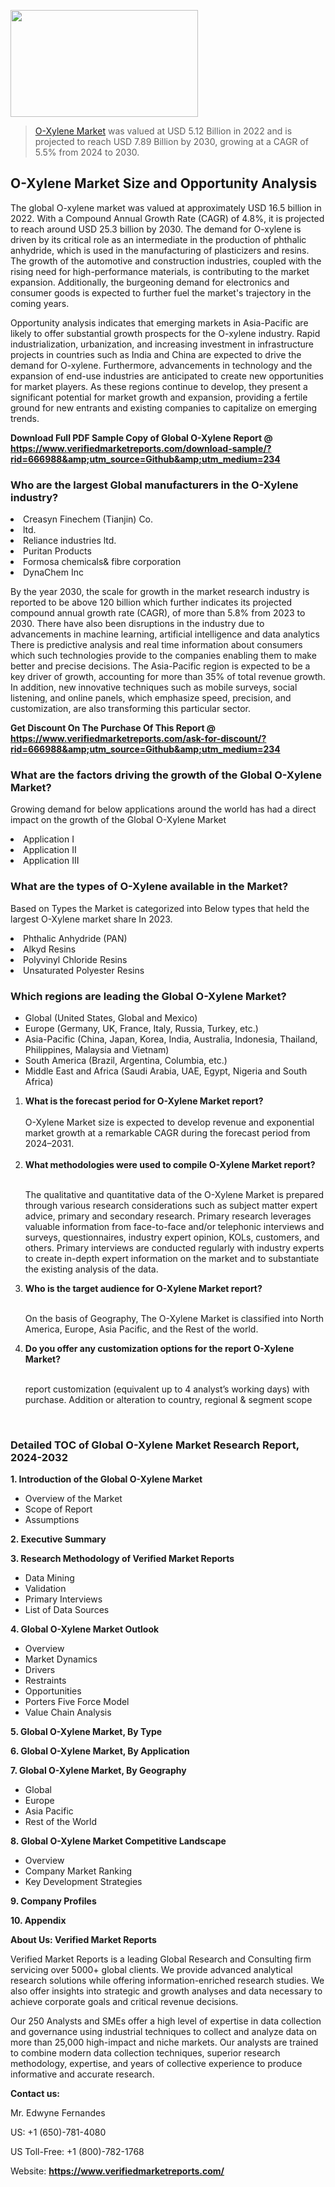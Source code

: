 
<img src="https://ffe5etoiles.com/wp-content/uploads/2024/12/MST1-300x171.png" alt="" width="300" height="171" class="alignnone size-medium wp-image-20088" /><blockquote><p><p><a href="https://www.verifiedmarketreports.com/download-sample/?rid=666988&utm_source=Github&utm_medium=234" target="_blank">O-Xylene Market</a> was valued at USD 5.12 Billion in 2022 and is projected to reach USD 7.89 Billion by 2030, growing at a CAGR of 5.5% from 2024 to 2030.</p></blockquote><p><h2>O-Xylene Market Size and Opportunity Analysis</h2><p>The global O-xylene market was valued at approximately USD 16.5 billion in 2022. With a Compound Annual Growth Rate (CAGR) of 4.8%, it is projected to reach around USD 25.3 billion by 2030. The demand for O-xylene is driven by its critical role as an intermediate in the production of phthalic anhydride, which is used in the manufacturing of plasticizers and resins. The growth of the automotive and construction industries, coupled with the rising need for high-performance materials, is contributing to the market expansion. Additionally, the burgeoning demand for electronics and consumer goods is expected to further fuel the market's trajectory in the coming years.</p><p>Opportunity analysis indicates that emerging markets in Asia-Pacific are likely to offer substantial growth prospects for the O-xylene industry. Rapid industrialization, urbanization, and increasing investment in infrastructure projects in countries such as India and China are expected to drive the demand for O-xylene. Furthermore, advancements in technology and the expansion of end-use industries are anticipated to create new opportunities for market players. As these regions continue to develop, they present a significant potential for market growth and expansion, providing a fertile ground for new entrants and existing companies to capitalize on emerging trends.</p></p><p class=""><strong>Download Full PDF Sample Copy of Global O-Xylene Report @ <a href="https://www.verifiedmarketreports.com/download-sample/?rid=666988&amp;utm_source=Github&amp;utm_medium=234" target="_blank">https://www.verifiedmarketreports.com/download-sample/?rid=666988&amp;utm_source=Github&amp;utm_medium=234</a></strong></p><h3 id="" class="">Who are the largest Global manufacturers in the O-Xylene industry?</h3><p><li>Creasyn Finechem (Tianjin) Co.</li><li> ltd.</li><li> Reliance industries ltd.</li><li> Puritan Products</li><li> Formosa chemicals& fibre corporation</li><li> DynaChem Inc</li></p><div class=""><div class="" dir="" data-message-author-role="" data-message-id="" data-message-model-slug=""><div class=""><div class=""><div class=""><div class="" dir="" data-message-author-role="" data-message-id="" data-message-model-slug=""><div class=""><div class=""><p>By the year 2030, the scale for growth in the market research industry is reported to be above 120 billion which further indicates its projected compound annual growth rate (CAGR), of more than 5.8% from 2023 to 2030. There have also been disruptions in the industry due to advancements in machine learning, artificial intelligence and data analytics There is predictive analysis and real time information about consumers which such technologies provide to the companies enabling them to make better and precise decisions. The Asia-Pacific region is expected to be a key driver of growth, accounting for more than 35% of total revenue growth. In addition, new innovative techniques such as mobile surveys, social listening, and online panels, which emphasize speed, precision, and customization, are also transforming this particular sector.</p><p><strong>Get Discount On The Purchase Of This Report @&nbsp; <a href="https://www.verifiedmarketreports.com/ask-for-discount/?rid=666988&amp;utm_source=Github&amp;utm_medium=234" target="_blank">https://www.verifiedmarketreports.com/ask-for-discount/?rid=666988&amp;utm_source=Github&amp;utm_medium=234</a></strong></p></div></div></div></div></div></div></div></div><h3 id="" class="">What are the factors driving the growth of the Global O-Xylene Market?</h3><p id="" class="">Growing demand for below applications around the world has had a direct impact on the growth of the Global O-Xylene Market</p><p id="" class=""><li>Application I</li><li> Application II</li><li> Application III</li></p><h3 id="" class="">What are the types of O-Xylene available in the Market?</h3><p id="" class="">Based on Types the Market is categorized into Below types that held the largest O-Xylene market share In 2023.</p><p id="" class=""><li>Phthalic Anhydride (PAN)</li><li> Alkyd Resins</li><li> Polyvinyl Chloride Resins</li><li> Unsaturated Polyester Resins</li></p><h3 id="" class="">Which regions are leading the Global O-Xylene Market?</h3><ul><li>Global (United States, Global and Mexico)</li><li>Europe (Germany, UK, France, Italy, Russia, Turkey, etc.)</li><li>Asia-Pacific (China, Japan, Korea, India, Australia, Indonesia, Thailand, Philippines, Malaysia and Vietnam)</li><li>South America (Brazil, Argentina, Columbia, etc.)</li><li>Middle East and Africa (Saudi Arabia, UAE, Egypt, Nigeria and South Africa)</li></ul><p><ol><li><strong>What is the forecast period for O-Xylene Market report?<br /></strong><br /><span data-sheets-root="1" data-sheets-value="{&quot;1&quot;:2,&quot;2&quot;:&quot;XXXX size is expected to develop revenue and exponential market growth at a remarkable CAGR during the forecast period from 2024&ndash;2030.&quot;}" data-sheets-userformat="{&quot;2&quot;:12674,&quot;4&quot;:{&quot;1&quot;:2,&quot;2&quot;:16776960},&quot;10&quot;:2,&quot;11&quot;:0,&quot;15&quot;:&quot;Arial&quot;,&quot;16&quot;:12}">O-Xylene Market size is expected to develop revenue and exponential market growth at a remarkable CAGR during the forecast period from 2024&ndash;2031.</span><br /><br /></li><li><strong>What methodologies were used to compile O-Xylene Market report?<br /><br /></strong><p>The qualitative and quantitative data of the&nbsp;O-Xylene Market is prepared through various research considerations such as subject matter expert advice, primary and secondary research. Primary research leverages valuable information from face-to-face and/or telephonic interviews and surveys, questionnaires, industry expert opinion, KOLs, customers, and others. Primary interviews are conducted regularly with industry experts to create in-depth expert information on the market and to substantiate the existing analysis of the data.&nbsp;</p></li><li><strong>Who is the target audience for O-Xylene Market report?<br /><br /></strong><p>On the basis of Geography, The&nbsp;O-Xylene Market is classified into North America, Europe, Asia Pacific, and the Rest of the world.</p></li><li><strong>Do you offer any customization options for the report O-Xylene Market?<br /><br /></strong><p>report customization (equivalent up to 4 analyst&rsquo;s working days) with purchase. Addition or alteration to country, regional &amp; segment scope</p><p>&nbsp;</p></li></ol></p><h3 id="" class="">Detailed TOC of Global O-Xylene Market Research Report, 2024-2032</h3><p id="" class=""><strong>1. Introduction of the Global O-Xylene Market</strong></p><ul><li>Overview of the Market</li><li>Scope of Report</li><li>Assumptions</li></ul><p id="" class=""><strong>2. Executive Summary</strong></p><p id="" class=""><strong>3. Research Methodology of&nbsp;Verified Market Reports</strong></p><ul><li>Data Mining</li><li>Validation</li><li>Primary Interviews</li><li>List of Data Sources</li></ul><p id="" class=""><strong>4. Global O-Xylene Market Outlook</strong></p><ul><li>Overview</li><li>Market Dynamics</li><li>Drivers</li><li>Restraints</li><li>Opportunities</li><li>Porters Five Force Model</li><li>Value Chain Analysis</li></ul><p id="" class=""><strong>5. Global O-Xylene Market, By&nbsp;Type</strong></p><p id="" class=""><strong>6. Global O-Xylene Market, By Application</strong></p><p id="" class=""><strong>7. Global O-Xylene Market, By Geography</strong></p><ul><li>Global</li><li>Europe</li><li>Asia Pacific</li><li>Rest of the World</li></ul><p id="" class=""><strong>8. Global O-Xylene Market Competitive Landscape</strong></p><ul><li>Overview</li><li>Company Market Ranking</li><li>Key Development Strategies</li></ul><p id="" class=""><strong>9. Company Profiles</strong></p><p id="" class=""><strong>10. Appendix</strong></p><p id="" class=""><strong>About Us: Verified Market Reports</strong></p><p id="" class="">Verified Market Reports is a leading Global Research and Consulting firm servicing over 5000+ global clients. We provide advanced analytical research solutions while offering information-enriched research studies. We also offer insights into strategic and growth analyses and data necessary to achieve corporate goals and critical revenue decisions.</p><p id="" class="">Our 250 Analysts and SMEs offer a high level of expertise in data collection and governance using industrial techniques to collect and analyze data on more than 25,000 high-impact and niche markets. Our analysts are trained to combine modern data collection techniques, superior research methodology, expertise, and years of collective experience to produce informative and accurate research.</p><p id="" class=""><strong>Contact us:</strong></p><p id="" class="">Mr. Edwyne Fernandes</p><p id="" class="">US: +1 (650)-781-4080</p><p id="" class="">US Toll-Free: +1 (800)-782-1768</p><p id="" class="">Website: <a target="" data-test-app-aware-link=""><strong>https://www.verifiedmarketreports.com/</strong></a></p>
